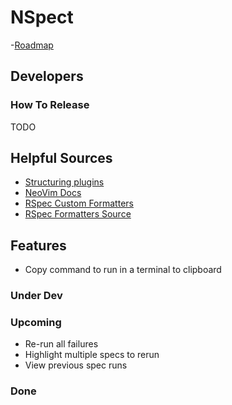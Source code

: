 # NSpect

-[Roadmap](https://trello.com/b/zd41A6UU/nspect-roadmap)

## Developers
### How To Release

TODO

## Helpful Sources

- [Structuring plugins](https://zignar.net/2022/11/06/structuring-neovim-lua-plugins/)
- [NeoVim Docs](https://neovim.io/doc/user/index.html)
- [RSpec Custom Formatters](https://rspec.info/features/3-13/rspec-core/formatters/custom-formatter/)
- [RSpec Formatters Source](https://github.com/rspec/rspec/blob/main/rspec-core/lib/rspec/core/formatters.rb)

## Features

- Copy command to run in a terminal to clipboard

### Under Dev

### Upcoming

- Re-run all failures
- Highlight multiple specs to rerun
- View previous spec runs

### Done

